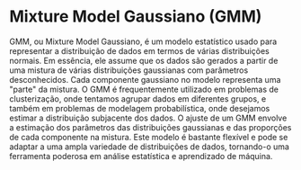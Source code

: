 # Mixture Model Gaussiano (GMM)
GMM, ou Mixture Model Gaussiano, é um modelo estatístico usado para representar a distribuição de dados em termos de várias distribuições normais. Em essência, ele assume que os dados são gerados a partir de uma mistura de várias distribuições gaussianas com parâmetros desconhecidos. Cada componente gaussiano no modelo representa uma "parte" da mistura. O GMM é frequentemente utilizado em problemas de clusterização, onde tentamos agrupar dados em diferentes grupos, e também em problemas de modelagem probabilística, onde desejamos estimar a distribuição subjacente dos dados. O ajuste de um GMM envolve a estimação dos parâmetros das distribuições gaussianas e das proporções de cada componente na mistura. Este modelo é bastante flexível e pode se adaptar a uma ampla variedade de distribuições de dados, tornando-o uma ferramenta poderosa em análise estatística e aprendizado de máquina.